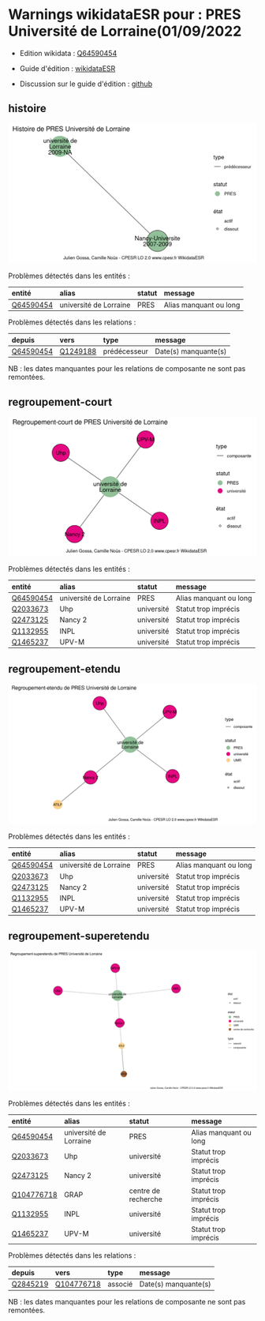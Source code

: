 Warnings wikidataESR pour : PRES Université de Lorraine(01/09/2022
================

- Edition wikidata : [Q64590454](https://www.wikidata.org/wiki/Q64590454)
- Guide d'édition : [wikidataESR](https://github.com/cpesr/wikidataESR/)

- Discussion sur le guide d'édition : [github](https://github.com/cpesr/wikidataESR/issues)



## histoire 

![Graphique non généré](Q64590454-histoire.png) 

Problèmes détectés dans les entités :

|entité                                               |alias                  |statut |message                |
|:----------------------------------------------------|:----------------------|:------|:----------------------|
|[Q64590454](https://www.wikidata.org/wiki/Q64590454) |université de Lorraine |PRES   |Alias manquant ou long |

Problèmes détectés dans les relations :

|depuis                                               |vers                                               |type         |message              |
|:----------------------------------------------------|:--------------------------------------------------|:------------|:--------------------|
|[Q64590454](https://www.wikidata.org/wiki/Q64590454) |[Q1249188](https://www.wikidata.org/wiki/Q1249188) |prédécesseur |Date(s) manquante(s) |

NB : les dates manquantes pour les relations de composante ne sont pas remontées. 



## regroupement-court 

![Graphique non généré](Q64590454-regroupement-court.png) 

Problèmes détectés dans les entités :

|entité                                               |alias                  |statut     |message                |
|:----------------------------------------------------|:----------------------|:----------|:----------------------|
|[Q64590454](https://www.wikidata.org/wiki/Q64590454) |université de Lorraine |PRES       |Alias manquant ou long |
|[Q2033673](https://www.wikidata.org/wiki/Q2033673)   |Uhp                    |université |Statut trop imprécis   |
|[Q2473125](https://www.wikidata.org/wiki/Q2473125)   |Nancy 2                |université |Statut trop imprécis   |
|[Q1132955](https://www.wikidata.org/wiki/Q1132955)   |INPL                   |université |Statut trop imprécis   |
|[Q1465237](https://www.wikidata.org/wiki/Q1465237)   |UPV-M                  |université |Statut trop imprécis   |

 



## regroupement-etendu 

![Graphique non généré](Q64590454-regroupement-etendu.png) 

Problèmes détectés dans les entités :

|entité                                               |alias                  |statut     |message                |
|:----------------------------------------------------|:----------------------|:----------|:----------------------|
|[Q64590454](https://www.wikidata.org/wiki/Q64590454) |université de Lorraine |PRES       |Alias manquant ou long |
|[Q2033673](https://www.wikidata.org/wiki/Q2033673)   |Uhp                    |université |Statut trop imprécis   |
|[Q2473125](https://www.wikidata.org/wiki/Q2473125)   |Nancy 2                |université |Statut trop imprécis   |
|[Q1132955](https://www.wikidata.org/wiki/Q1132955)   |INPL                   |université |Statut trop imprécis   |
|[Q1465237](https://www.wikidata.org/wiki/Q1465237)   |UPV-M                  |université |Statut trop imprécis   |

 



## regroupement-superetendu 

![Graphique non généré](Q64590454-regroupement-superetendu.png) 

Problèmes détectés dans les entités :

|entité                                                 |alias                  |statut              |message                |
|:------------------------------------------------------|:----------------------|:-------------------|:----------------------|
|[Q64590454](https://www.wikidata.org/wiki/Q64590454)   |université de Lorraine |PRES                |Alias manquant ou long |
|[Q2033673](https://www.wikidata.org/wiki/Q2033673)     |Uhp                    |université          |Statut trop imprécis   |
|[Q2473125](https://www.wikidata.org/wiki/Q2473125)     |Nancy 2                |université          |Statut trop imprécis   |
|[Q104776718](https://www.wikidata.org/wiki/Q104776718) |GRAP                   |centre de recherche |Statut trop imprécis   |
|[Q1132955](https://www.wikidata.org/wiki/Q1132955)     |INPL                   |université          |Statut trop imprécis   |
|[Q1465237](https://www.wikidata.org/wiki/Q1465237)     |UPV-M                  |université          |Statut trop imprécis   |

Problèmes détectés dans les relations :

|depuis                                             |vers                                                   |type    |message              |
|:--------------------------------------------------|:------------------------------------------------------|:-------|:--------------------|
|[Q2845219](https://www.wikidata.org/wiki/Q2845219) |[Q104776718](https://www.wikidata.org/wiki/Q104776718) |associé |Date(s) manquante(s) |

NB : les dates manquantes pour les relations de composante ne sont pas remontées. 

